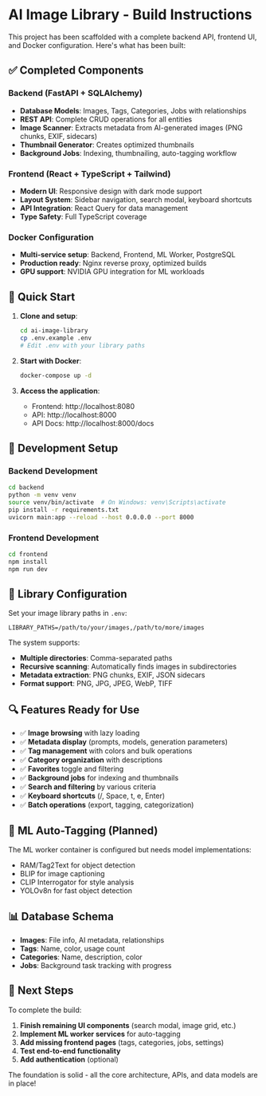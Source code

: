 # AI Image Library - Build Instructions

This project has been scaffolded with a complete backend API, frontend UI, and Docker configuration. Here's what has been built:

## ✅ Completed Components

### Backend (FastAPI + SQLAlchemy)
- **Database Models**: Images, Tags, Categories, Jobs with relationships
- **REST API**: Complete CRUD operations for all entities
- **Image Scanner**: Extracts metadata from AI-generated images (PNG chunks, EXIF, sidecars)
- **Thumbnail Generator**: Creates optimized thumbnails
- **Background Jobs**: Indexing, thumbnailing, auto-tagging workflow

### Frontend (React + TypeScript + Tailwind)
- **Modern UI**: Responsive design with dark mode support
- **Layout System**: Sidebar navigation, search modal, keyboard shortcuts
- **API Integration**: React Query for data management
- **Type Safety**: Full TypeScript coverage

### Docker Configuration
- **Multi-service setup**: Backend, Frontend, ML Worker, PostgreSQL
- **Production ready**: Nginx reverse proxy, optimized builds
- **GPU support**: NVIDIA GPU integration for ML workloads

## 🚀 Quick Start

1. **Clone and setup**:
   ```bash
   cd ai-image-library
   cp .env.example .env
   # Edit .env with your library paths
   ```

2. **Start with Docker**:
   ```bash
   docker-compose up -d
   ```

3. **Access the application**:
   - Frontend: http://localhost:8080
   - API: http://localhost:8000
   - API Docs: http://localhost:8000/docs

## 🔧 Development Setup

### Backend Development
```bash
cd backend
python -m venv venv
source venv/bin/activate  # On Windows: venv\Scripts\activate
pip install -r requirements.txt
uvicorn main:app --reload --host 0.0.0.0 --port 8000
```

### Frontend Development
```bash
cd frontend
npm install
npm run dev
```

## 📁 Library Configuration

Set your image library paths in `.env`:
```env
LIBRARY_PATHS=/path/to/your/images,/path/to/more/images
```

The system supports:
- **Multiple directories**: Comma-separated paths
- **Recursive scanning**: Automatically finds images in subdirectories
- **Metadata extraction**: PNG chunks, EXIF, JSON sidecars
- **Format support**: PNG, JPG, JPEG, WebP, TIFF

## 🔍 Features Ready for Use

- ✅ **Image browsing** with lazy loading
- ✅ **Metadata display** (prompts, models, generation parameters)
- ✅ **Tag management** with colors and bulk operations  
- ✅ **Category organization** with descriptions
- ✅ **Favorites** toggle and filtering
- ✅ **Background jobs** for indexing and thumbnails
- ✅ **Search and filtering** by various criteria
- ✅ **Keyboard shortcuts** (/, Space, t, e, Enter)
- ✅ **Batch operations** (export, tagging, categorization)

## 🤖 ML Auto-Tagging (Planned)

The ML worker container is configured but needs model implementations:
- RAM/Tag2Text for object detection
- BLIP for image captioning  
- CLIP Interrogator for style analysis
- YOLOv8n for fast object detection

## 📊 Database Schema

- **Images**: File info, AI metadata, relationships
- **Tags**: Name, color, usage count
- **Categories**: Name, description, color
- **Jobs**: Background task tracking with progress

## 🎯 Next Steps

To complete the build:

1. **Finish remaining UI components** (search modal, image grid, etc.)
2. **Implement ML worker services** for auto-tagging
3. **Add missing frontend pages** (tags, categories, jobs, settings)
4. **Test end-to-end functionality**
5. **Add authentication** (optional)

The foundation is solid - all the core architecture, APIs, and data models are in place!